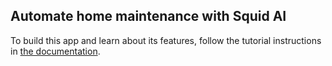 ## Automate home maintenance with Squid AI

To build this app and learn about its features, follow the tutorial instructions in [the documentation](https://docs.squid.cloud/docs/tutorials/ai-home-maintenance).

